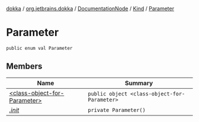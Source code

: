 [dokka](../../../../index.md) / [org.jetbrains.dokka](../../../index.md) / [DocumentationNode](../../index.md) / [Kind](../index.md) / [Parameter](index.md)

# Parameter

```
public enum val Parameter
```
## Members
| Name | Summary |
|------|---------|
|[&lt;class-object-for-Parameter&gt;](_class-object-for-Parameter_/index.md)|`public object <class-object-for-Parameter>`<br>|
|[*.init*](_init_.md)|`private Parameter()`<br>|
